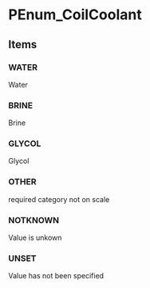 # PEnum_CoilCoolant
<!-- end of short definition -->

## Items

### WATER
Water

### BRINE
Brine

### GLYCOL
Glycol

### OTHER
required category not on scale

### NOTKNOWN
Value is unkown

### UNSET
Value has not been specified
